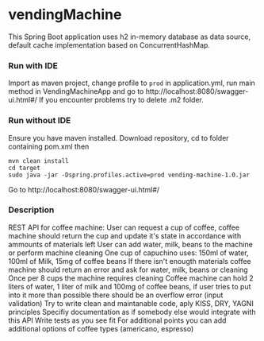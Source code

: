 # vendingMachine

This Spring Boot application uses h2 in-memory database as data source, 
default cache implementation based on ConcurrentHashMap. 

### Run with IDE

Import as maven project, change profile to ``prod`` in 
application.yml, run main method in VendingMachineApp 
and go to http://localhost:8080/swagger-ui.html#/
If you encounter problems try to delete .m2 folder.

### Run without IDE

Ensure you have maven installed. 
Download repository, cd to folder containing pom.xml then

``mvn clean install``<br>
``cd target``<br>
``sudo java -jar -Dspring.profiles.active=prod vending-machine-1.0.jar``<br>

Go to http://localhost:8080/swagger-ui.html#/

### Description

REST API for coffee machine: User can request a cup of coffee, coffee machine should return the cup and update it's state in accordance with ammounts of materials left User can add water, milk, beans to the machine or perform machine cleaning
One cup of capuchino uses: 150ml of water, 100ml of Milk, 15mg of coffee beans
If there isn't enougth materials coffee machine should return an error and ask for water, milk, beans or cleaning Once per 8 cups the machine requires cleaning Coffee machine can hold 2 liters of water, 1 liter of milk and 100mg of coffee beans, if user tries to put into it more than possible there should be an overflow error (input validation)
Try to write clean and maintanable code, aply KISS, DRY, YAGNI principles Specifiy documentation as if somebody else would integrate with this API Write tests as you see fit For additional points you can add additional options of coffee types (americano, espresso)

